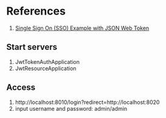 # References

1. [Single Sign On (SSO) Example with JSON Web Token](https://github.com/hellokoding/hello-sso-jwt-auth)

## Start servers

1. JwtTokenAuthApplication
2. JwtResourceApplication

## Access

1. http://localhost:8010/login?redirect=http://localhost:8020
2. input username and password: admin/admin
